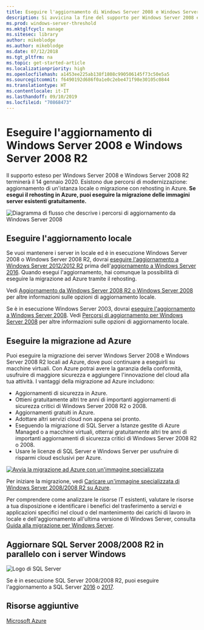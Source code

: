 ```yaml
---
title: Eseguire l'aggiornamento di Windows Server 2008 e Windows Server 2008 R2
description: Si avvicina la fine del supporto per Windows Server 2008 e Windows Server 2008 R2. Scopri come eseguire l'aggiornamento locale o il rehosting di Azure.
ms.prod: windows-server-threshold
ms.mktglfcycl: manage
ms.sitesec: library
author: mikeblodge
ms.author: mikeblodge
ms.date: 07/12/2018
ms.tgt_pltfrm: na
ms.topic: get-started-article
ms.localizationpriority: high
ms.openlocfilehash: a1453ee225ab138f1808c990506145f73c50e5a5
ms.sourcegitcommit: f6490192d686f0a1e0c2ebe471f98e30105c0844
ms.translationtype: HT
ms.contentlocale: it-IT
ms.lasthandoff: 09/10/2019
ms.locfileid: "70868473"
---
```

# <a name="upgrade-windows-server-2008-and-windows-server-2008-r2"></a>Eseguire l'aggiornamento di Windows Server 2008 e Windows Server 2008 R2

Il supporto esteso per Windows Server 2008 e Windows Server 2008 R2 terminerà il 14 gennaio 2020. Esistono due percorsi di modernizzazione: aggiornamento di un'istanza locale o migrazione con rehosting in Azure. **Se esegui il rehosting in Azure, puoi eseguire la migrazione delle immagini server esistenti gratuitamente.**

![Diagramma di flusso che descrive i percorsi di aggiornamento da Windows Server 2008](media/WS08_upgrade_paths.png)


## <a name="on-premises-upgrade"></a>Eseguire l'aggiornamento locale
Se vuoi mantenere i server in locale ed è in esecuzione Windows Server 2008 o Windows Server 2008 R2, dovrai [eseguire l'aggiornamento a Windows Server 2012/2012 R2](installation-and-upgrade.md#upgrading-to-windows-server-2012-r2) prima dell'[aggiornamento a Windows Server 2016](installation-and-upgrade.md#upgrading-to-windows-server-2016). Quando esegui l'aggiornamento, hai comunque la possibilità di eseguire la migrazione ad Azure tramite il rehosting.

Vedi [Aggiornamento da Windows Server 2008 R2 o Windows Server 2008](installation-and-upgrade.md#upgrading-from-windows-server-2008-r2-or-windows-server-2008) per altre informazioni sulle opzioni di aggiornamento locale.

Se è in esecuzione Windows Server 2003, dovrai [eseguire l'aggiornamento a Windows Server 2008](https://docs.microsoft.com/previous-versions/windows/it-pro/windows-server-2008-R2-and-2008/ff972408(v%3dws.10)). Vedi [Percorsi di aggiornamento per Windows Server 2008](https://docs.microsoft.com/previous-versions/windows/it-pro/windows-server-2008-R2-and-2008/dd979563(v=ws.10)) per altre informazioni sulle opzioni di aggiornamento locale.


## <a name="migrate-to-azure"></a>Eseguire la migrazione ad Azure
Puoi eseguire la migrazione dei server Windows Server 2008 e Windows Server 2008 R2 locali ad Azure, dove puoi continuare a eseguirli su macchine virtuali. Con Azure potrai avere la garanzia della conformità, usufruire di maggiore sicurezza e aggiungere l'innovazione del cloud alla tua attività. I vantaggi della migrazione ad Azure includono:

- Aggiornamenti di sicurezza in Azure.
- Ottieni gratuitamente altri tre anni di importanti aggiornamenti di sicurezza critici di Windows Server 2008 R2 o 2008. 
- Aggiornamenti gratuiti in Azure.
- Adottare altri servizi cloud non appena sei pronto.
- Eseguendo la migrazione di SQL Server a Istanze gestite di Azure Managed o a macchine virtuali, otterrai gratuitamente altri tre anni di importanti aggiornamenti di sicurezza critici di Windows Server 2008 R2 o 2008. 
- Usare le licenze di SQL Server e Windows Server per usufruire di risparmi cloud esclusivi per Azure.

[![Avvia la migrazione ad Azure con un'immagine specializzata](./media/WS08-image-banner-small.png)](uploading-specialized-WS08-image-to-azure.md)

Per iniziare la migrazione, vedi [Caricare un'immagine specializzata di Windows Server 2008/2008 R2 su Azure](uploading-specialized-WS08-image-to-azure.md).

Per comprendere come analizzare le risorse IT esistenti, valutare le risorse a tua disposizione e identificare i benefici del trasferimento a servizi e applicazioni specifici nel cloud o del mantenimento dei carichi di lavoro in locale e dell'aggiornamento all'ultima versione di Windows Server, consulta [Guida alla migrazione per Windows Server](https://go.microsoft.com/fwlink/?linkid=872689).

## <a name="upgrade-sql-server-20082008-r2-in-parallel-with-your-windows-servers"></a>Aggiornare SQL Server 2008/2008 R2 in parallelo con i server Windows

![Logo di SQL Server](media/sqlr2.jpg)

Se è in esecuzione SQL Server 2008/2008 R2, puoi eseguire l'aggiornamento a SQL Server [2016](https://docs.microsoft.com/sql/sql-server/sql-server-technical-documentation?view=sql-server-2016) o [2017](https://docs.microsoft.com/sql/sql-server/sql-server-technical-documentation?view=sql-server-2017).


## <a name="additional-resources"></a>Risorse aggiuntive
[Microsoft Azure](https://docs.microsoft.com/azure/#pivot=products)